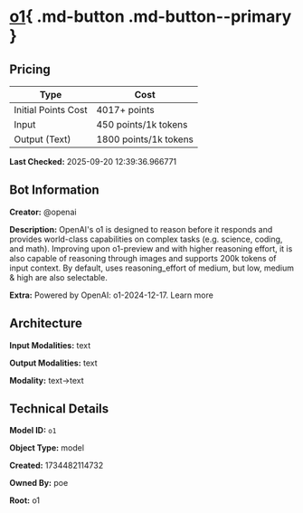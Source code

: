 # [o1](https://poe.com/o1){ .md-button .md-button--primary }

## Pricing

| Type | Cost |
|------|------|
| Initial Points Cost | 4017+ points |
| Input | 450 points/1k tokens |
| Output (Text) | 1800 points/1k tokens |

**Last Checked:** 2025-09-20 12:39:36.966771


## Bot Information

**Creator:** @openai

**Description:** OpenAI's o1 is designed to reason before it responds and provides world-class capabilities on complex tasks (e.g. science, coding, and math). Improving upon o1-preview and with higher reasoning effort, it is also capable of reasoning through images and supports 200k tokens of input context. By default, uses reasoning_effort of medium, but low, medium & high are also selectable.

**Extra:** Powered by OpenAI: o1-2024-12-17. Learn more


## Architecture

**Input Modalities:** text

**Output Modalities:** text

**Modality:** text->text


## Technical Details

**Model ID:** `o1`

**Object Type:** model

**Created:** 1734482114732

**Owned By:** poe

**Root:** o1
